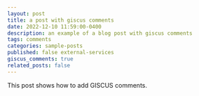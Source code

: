 ```yaml
---
layout: post
title: a post with giscus comments
date: 2022-12-10 11:59:00-0400
description: an example of a blog post with giscus comments
tags: comments
categories: sample-posts
published: false external-services
giscus_comments: true
related_posts: false
---
```


This post shows how to add GISCUS comments.
